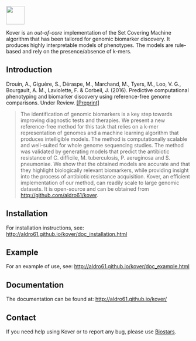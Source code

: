 <img src="http://graal.ift.ulaval.ca/adrouin/kover.png" height="50" />

Kover is an *out-of-core* implementation of the Set Covering Machine algorithm that has been tailored for genomic biomarker discovery. It produces highly interpretable models of phenotypes. The models are rule-based and rely on the presence/absence of k-mers.

## Introduction

Drouin, A., Giguère, S., Déraspe, M., Marchand, M., Tyers, M., Loo, V. G., Bourgault, A. M., Laviolette, F. & Corbeil, J. (2016). Predictive computational phenotyping and biomarker discovery using reference-free genome comparisons. Under Review. [[Preprint]](http://biorxiv.org/content/early/2016/05/04/045153)

> The identification of genomic biomarkers is a key step towards improving diagnostic tests and therapies. We present a new reference-free method for this task that relies on a k-mer representation of genomes and a machine learning algorithm that produces intelligible models. The method is computationally scalable and well-suited for whole genome sequencing studies. The method was validated by generating models that predict the antibiotic resistance of C. difficile, M. tuberculosis, P. aeruginosa and S. pneumoniae. We show that the obtained models are accurate and that they highlight biologically relevant biomarkers, while providing insight into the process of antibiotic resistance acquisition. Kover, an efficient implementation of our method, can readily scale to large genomic datasets. It is open-source and can be obtained from http://github.com/aldro61/kover.

## Installation

For installation instructions, see: http://aldro61.github.io/kover/doc_installation.html

## Example

For an example of use, see: http://aldro61.github.io/kover/doc_example.html

## Documentation

The documentation can be found at: http://aldro61.github.io/kover/

## Contact

If you need help using Kover or to report any bug, please use [Biostars](https://www.biostars.org/p/194520/).
